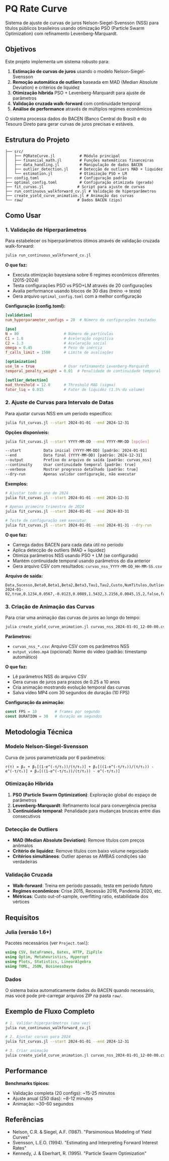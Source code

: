 # PQ Rate Curve

Sistema de ajuste de curvas de juros Nelson-Siegel-Svensson (NSS) para títulos públicos brasileiros usando otimização PSO (Particle Swarm Optimization) com refinamento Levenberg-Marquardt.

## Objetivos

Este projeto implementa um sistema robusto para:

1. **Estimação de curvas de juros** usando o modelo Nelson-Siegel-Svensson
2. **Remoção automática de outliers** baseada em MAD (Median Absolute Deviation) e critérios de liquidez
3. **Otimização híbrida** PSO + Levenberg-Marquardt para ajuste de parâmetros
4. **Validação cruzada walk-forward** com continuidade temporal
5. **Análise de performance** através de múltiplos regimes econômicos

O sistema processa dados do BACEN (Banco Central do Brasil) e do Tesouro Direto para gerar curvas de juros precisas e estáveis.

## Estrutura do Projeto

```
├── src/
│   ├── PQRateCurve.jl           # Módulo principal
│   ├── financial_math.jl        # Funções matemáticas financeiras
│   ├── data_handling.jl         # Manipulação de dados BACEN
│   ├── outlier_detection.jl     # Detecção de outliers MAD + liquidez
│   └── estimation.jl            # Otimização PSO + LM
├── config.toml                  # Configuração padrão
├── optimal_config.toml          # Configuração otimizada (gerada)
├── fit_curvas.jl               # Script para ajuste de curvas
├── run_continuous_walkforward_cv.jl # Validação de hiperparâmetros
├── create_yield_curve_animation.jl # Animação das curvas
└── raw/                        # Dados BACEN (zips)
```

## Como Usar

### 1. Validação de Hiperparâmetros

Para estabelecer os hiperparâmetros ótimos através de validação cruzada walk-forward:

```bash
julia run_continuous_walkforward_cv.jl
```

**O que faz:**
- Executa otimização bayesiana sobre 6 regimes econômicos diferentes (2015-2024)
- Testa configurações PSO vs PSO+LM através de 20 configurações
- Avalia performance usando blocos de 30 dias (treino → teste)
- Gera arquivo `optimal_config.toml` com a melhor configuração

**Configuração (config.toml):**
```toml
[validation]
num_hyperparameter_configs = 20  # Número de configurações testadas

[pso]
N = 80                    # Número de partículas
C1 = 1.8                  # Aceleração cognitiva
C2 = 1.3                  # Aceleração social
omega = 0.45              # Peso de inércia
f_calls_limit = 1500      # Limite de avaliações

[optimization]
use_lm = true             # Usar refinamento Levenberg-Marquardt
temporal_penalty_weight = 0.01  # Penalidade de continuidade temporal

[outlier_detection]
mad_threshold = 12.0      # Threshold MAD (sigma)
fator_liq = 0.015         # Fator de liquidez (1.5% do volume)
```

### 2. Ajuste de Curvas para Intervalo de Datas

Para ajustar curvas NSS em um período específico:

```bash
julia fit_curvas.jl --start 2024-01-01 --end 2024-12-31
```

**Opções disponíveis:**
```bash
julia fit_curvas.jl --start YYYY-MM-DD --end YYYY-MM-DD [opções]

--start          Data inicial (YYYY-MM-DD) [padrão: 2024-01-01]
--end            Data final (YYYY-MM-DD) [padrão: 2024-12-31]  
--output         Prefixo do arquivo de saída [padrão: curvas_nss]
--continuity     Usar continuidade temporal [padrão: true]
--verbose        Mostrar progresso detalhado [padrão: true]
--dry-run        Apenas validar configuração, não executar
```

**Exemplos:**
```bash
# Ajustar todo o ano de 2024
julia fit_curvas.jl --start 2024-01-01 --end 2024-12-31

# Apenas primeiro trimestre de 2024
julia fit_curvas.jl --start 2024-01-01 --end 2024-03-31

# Teste de configuração sem executar
julia fit_curvas.jl --start 2024-01-01 --end 2024-01-31 --dry-run
```

**O que faz:**
- Carrega dados BACEN para cada data útil no período
- Aplica detecção de outliers (MAD + liquidez)
- Otimiza parâmetros NSS usando PSO + LM (se configurado)
- Mantém continuidade temporal usando parâmetros do dia anterior
- Gera arquivo CSV com resultados: `curvas_nss_YYYY-MM-DD_HH-MM-SS.csv`

**Arquivo de saída:**
```csv
Data,Sucesso,Beta0,Beta1,Beta2,Beta3,Tau1,Tau2,Custo,NumTitulos,OutliersRemovidos,UsouPreviousParams,Reotimizado,ErroMensagem
2024-01-02,true,0.1234,0.0567,-0.0123,0.0089,1.5432,3.2156,0.0045,15,2,false,false,
```

### 3. Criação de Animação das Curvas

Para criar uma animação das curvas de juros ao longo do tempo:

```bash
julia create_yield_curve_animation.jl curvas_nss_2024-01-01_12-00-00.csv [output_video.mp4]
```

**Parâmetros:**
- `curvas_nss_*.csv`: Arquivo CSV com os parâmetros NSS
- `output_video.mp4` (opcional): Nome do vídeo (padrão: timestamp automático)

**O que faz:**
- Lê parâmetros NSS do arquivo CSV
- Gera curvas de juros para prazos de 0.25 a 10 anos
- Cria animação mostrando evolução temporal das curvas
- Salva vídeo MP4 com 30 segundos de duração (10 FPS)

**Configuração da animação:**
```julia
const FPS = 10        # frames por segundo
const DURATION = 30   # duração em segundos
```

## Metodologia Técnica

### Modelo Nelson-Siegel-Svensson

Curva de juros parametrizada por 6 parâmetros:
```
r(τ) = β₀ + β₁[(1-e^(-τ/τ₁))/(τ/τ₁)] + β₂[((1-e^(-τ/τ₁))/(τ/τ₁)) - e^(-τ/τ₁)] + β₃[((1-e^(-τ/τ₂))/(τ/τ₂)) - e^(-τ/τ₂)]
```

### Otimização Híbrida

1. **PSO (Particle Swarm Optimization)**: Exploração global do espaço de parâmetros
2. **Levenberg-Marquardt**: Refinamento local para convergência precisa
3. **Continuidade temporal**: Penalidade para mudanças bruscas entre dias consecutivos

### Detecção de Outliers

- **MAD (Median Absolute Deviation)**: Remove títulos com preços anômalos
- **Critério de liquidez**: Remove títulos com baixo volume negociado
- **Critérios simultâneos**: Outlier apenas se AMBAS condições são verdadeiras

### Validação Cruzada

- **Walk-forward**: Treina em período passado, testa em período futuro
- **Regimes econômicos**: Crise 2015, Recessão 2016, Pandemia 2020, etc.
- **Métricas**: Custo out-of-sample, overfitting ratio, estabilidade dos vértices

## Requisitos

### Julia (versão 1.6+)

Pacotes necessários (ver `Project.toml`):
```julia
using CSV, DataFrames, Dates, HTTP, ZipFile
using Optim, Metaheuristics, Hyperopt
using Plots, Statistics, LinearAlgebra
using TOML, JSON, BusinessDays
```

### Dados

O sistema baixa automaticamente dados do BACEN quando necessário, mas você pode pré-carregar arquivos ZIP na pasta `raw/`.

## Exemplo de Fluxo Completo

```bash
# 1. Validar hiperparâmetros (uma vez)
julia run_continuous_walkforward_cv.jl

# 2. Ajustar curvas para 2024
julia fit_curvas.jl --start 2024-01-01 --end 2024-12-31

# 3. Criar animação
julia create_yield_curve_animation.jl curvas_nss_2024-01-01_12-00-00.csv animacao_2024.mp4
```

## Performance

**Benchmarks típicos:**
- Validação completa (20 configs): ~15-25 minutos
- Ajuste anual (250 dias): ~8-12 minutos  
- Animação: ~30-60 segundos

## Referências

- Nelson, C.R. & Siegel, A.F. (1987). "Parsimonious Modeling of Yield Curves"
- Svensson, L.E.O. (1994). "Estimating and Interpreting Forward Interest Rates"
- Kennedy, J. & Eberhart, R. (1995). "Particle Swarm Optimization"